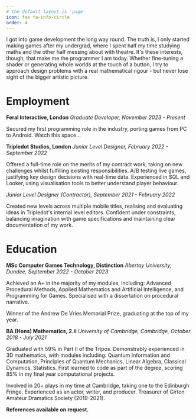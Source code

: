 ```yaml
---
# the default layout is 'page'
icon: fas fa-info-circle
order: 4
---
```


I got into game development the long way round. The truth is, I only started making games after my undergrad, where I spent half my time studying maths and the other half messing about with theatre. It's these interests, though, that make me the programmer I am today. Whether fine-tuning a shader or generating whole worlds at the touch of a button, I try to approach design problems with a real mathematical rigour - but never lose sight of the bigger artistic picture.

# Employment

**Feral Interactive, London** *Graduate Developer, November 2023 - Present*

Secured my first programming role in the industry, porting games from PC to Android. Watch this space...

**Tripledot Studios, London** *Junior Level Designer, February 2022 - September 2022*

Offered a full-time role on the merits of my contract work, taking on new challenges whilst fulfilling existing responsibilities. A/B testing live games, justifying key design decisions with real-time data. Experienced in SQL and Looker, using visualisation tools to better understand player behaviour.

*Junior Level Designer (Contractor), September 2021 - February 2022*

Created new levels across multiple mobile titles, realising and evaluating ideas in Tripledot's internal level editors. Confident under constraints, balancing imagination with game specifications and maintaining clear documentation of my work.

# Education

**MSc Computer Games Technology, Distinction** *Abertay University, Dundee, September 2022 - October 2023*

Achieved an A+ in the majority of my modules, including: Advanced Procedural Methods, Applied Mathematics and Artificial Intelligence, and Programming for Games. Specialised with a dissertation on procedural narrative.

Winner of the Andrew De Vries Memorial Prize, graduating at the top of my year.

**BA (Hons) Mathematics, 2.ii** *University of Cambridge, Cambridge, October 2018 - July 2021*

Graduated with 59% in Part II of the Tripos. Demonstrably experienced in 3D mathematics, with modules including: Quantum Information and Computation, Principles of Quantum Mechanics, Linear Algebra, Classical Dynamics, Statistics. First learned to code as part of the degree, scoring 85% in my final year computational projects.

Involved in 20+ plays in my time at Cambridge, taking one to the Edinburgh Fringe. Experienced as an actor, writer, and producer. Treasurer of Girton Amateur Dramatics Society (2019-2021).

**References available on request.**
